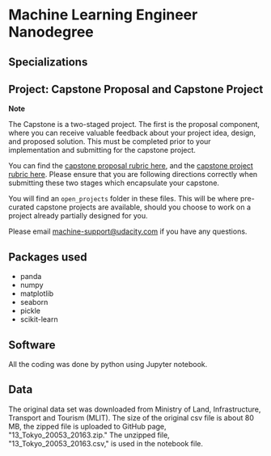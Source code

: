 # Machine Learning Engineer Nanodegree
## Specializations
## Project: Capstone Proposal and Capstone Project

**Note**

The Capstone is a two-staged project. The first is the proposal component, where you can receive valuable feedback about your project idea, design, and proposed solution. This must be completed prior to your implementation and submitting for the capstone project. 

You can find the [capstone proposal rubric here](https://review.udacity.com/#!/rubrics/410/view), and the [capstone project rubric here](https://review.udacity.com/#!/rubrics/108/view). Please ensure that you are following directions correctly when submitting these two stages which encapsulate your capstone.

You will find an `open_projects` folder in these files. This will be where pre-curated capstone projects are available, should you choose to work on a project already partially designed for you. 

Please email [machine-support@udacity.com](mailto:machine-support@udacity.com) if you have any questions.

## Packages used
* panda
* numpy
* matplotlib
* seaborn
* pickle
* scikit-learn

## Software
All the coding was done by python using Jupyter notebook.

## Data
The original data set was downloaded from Ministry of Land, Infrastructure, Transport and Tourism (MLIT). The size of the original csv file is about 80 MB, the zipped file is uploaded to GitHub page, "13_Tokyo_20053_20163.zip." The unzipped file, "13_Tokyo_20053_20163.csv," is used in the notebook file.
